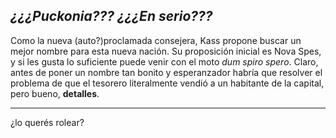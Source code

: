 *¿¿¿Puckonia??? ¿¿¿En serio???*
---
Como la nueva (auto?)proclamada consejera, Kass propone buscar un mejor nombre para esta nueva nación. Su proposición inicial es Nova Spes, y si les gusta lo suficiente puede venir con el moto _dum spiro spero_. 
Claro, antes de poner un nombre tan bonito y esperanzador habría que resolver el problema de que el tesorero literalmente vendió a un habitante de la capital, pero bueno, **detalles**.

---

¿lo querés rolear?